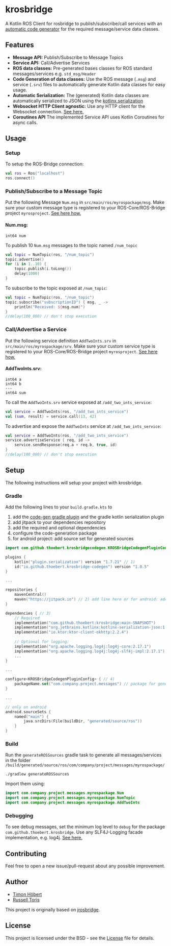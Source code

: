# krosbridge

A Kotlin ROS Client for rosbridge to publish/subscribe/call services with an [automatic code generator](https://github.com/thoebert/krosbridge-codegen) for the required message/service data classes. 

## Features

* **Message API:** Publish/Subscribe to Message Topics
* **Service API:** Call/Advertise Services
* **ROS data classes:** Pre-generated bases classes for ROS standard messages/services e.g. `std_msg/Header`
* **Code Generation of data classes:** Use the ROS message (`.msg`) and service (`.srv`) files to automatically generate Kotlin data classes for easy usage. 
* **Automatic Serialization:** The (generated) Kotlin data classes are automatically serialized to JSON using the [kotlinx.serialization](https://github.com/Kotlin/kotlinx.serialization)
* **Websocket HTTP Client agnostic:** Use any HTTP client for the Websocket connection. [See here.](https://ktor.io/docs/http-client-engines.html)
* **Coroutines API** The implemented Service API uses Kotlin Coroutines for async calls.

## Usage

### Setup

To setup the ROS-Bridge connection:

```kotlin
val ros = Ros("localhost")
ros.connect()
```

### Publish/Subscribe to a Message Topic

Put the following Message `Num.msg` in `src/main/ros/myrospackage/msg`. 
Make sure your custom message type is registered to your ROS-Core/ROS-Bridge project `myrosproject`. [See here how.](http://wiki.ros.org/ROS/Tutorials/CreatingMsgAndSrv)

#### Num.msg:
```
int64 num
```

To publish 10 `Num.msg` messages to the topic named `/num_topic` 

```kotlin
val topic = NumTopic(ros, "/num_topic")
topic.advertise()
for (i in 1..10) {
    topic.publish(i.toLong())
    delay(1000)
}
```

To subscribe to the topic exposed at `/num_topic`:

```kotlin
val topic = NumTopic(ros, "/num_topic")
topic.subscribe("subscriptionID") { msg, _ ->
    println("Received: ${msg.num}")
}
//delay(100_000) // don't stop execution
```

### Call/Advertise a Service

Put the following service definition `AddTwoInts.srv` in `src/main/ros/myrospackage/srv`. Make sure your custom service type is registered to your ROS-Core/ROS-Bridge project `myrosproject`. [See here how.](http://wiki.ros.org/ROS/Tutorials/CreatingMsgAndSrv)

#### AddTwoInts.srv:
```
int64 a
int64 b
---
int64 sum
```

To call the `AddTwoInts.srv` service exposed at `/add_two_ints_service`:

```kotlin
val service = AddTwoInts(ros, "/add_two_ints_service")
val (sum, result) = service.call(13, 42)
```

To advertise and expose the `AddTwoInts` service at `/add_two_ints_service`:

```kotlin
val service = AddTwoInts(ros, "/add_two_ints_service")
service.advertiseService { req, id ->
    service.sendResponse(req.a + req.b, true, id)
}
//delay(100_000) // don't stop execution
```

## Setup

The following instructions will setup your project with krosbridge.

### Gradle

Add the following lines to your `build.gradle.kts` to 
1) add the [code-gen gradle plugin](https://github.com/thoebert/krosbridge-codegen) and the gradle kotlin serialization plugin
2) add jitpack to your dependencies repository
3) add the required and optional dependencies
4) configure the code-generation package
5) for android project: add source set for generated sources

```kotlin
import com.github.thoebert.krosbridgecodegen.KROSBridgeCodegenPluginConfig

plugins {
    kotlin("plugin.serialization") version "1.7.21" // 1)
    id("io.github.thoebert.krosbridge-codegen") version "1.0.5"
}

...

repositories {
    mavenCentral()
    maven("https://jitpack.io") // 2) add line here or for android: add in settings.gradle.kts to dependencyResolutionManagement.repositories
}

dependencies { // 3)
    // Required
    implementation("com.github.thoebert:krosbridge:main-SNAPSHOT")
    implementation("org.jetbrains.kotlinx:kotlinx-serialization-json:1.5.0")
    implementation("io.ktor:ktor-client-okhttp:2.2.4")
    
    // Optional for logging: 
    implementation("org.apache.logging.log4j:log4j-core:2.17.1")
    implementation("org.apache.logging.log4j:log4j-slf4j-impl:2.17.1")
    ...
}

...

configure<KROSBridgeCodegenPluginConfig> { // 4)
    packageName.set("com.company.project.messages") // package for generated data classes
}

...

// only on android
android.sourceSets {
    named("main") {
        java.srcDirs(File(buildDir, "generated/source/ros"))
    }
}
```

### Build

Run the `generateROSSources` gradle task to generate all messages/services in the folder `/build/generated/source/ros/com/company/project/messages/myrospackage/` 
```shell
./gradlew generateROSSources
```

Import them using:

```kotlin
import com.company.project.messages.myrospackage.Num
import com.company.project.messages.myrospackage.NumTopic
import com.company.project.messages.myrospackage.AddTwoInts
```

### Debugging

To see debug messages, set the minimum log level to `debug` for the package `com.github.thoebert.krosbridge`.
Use any SLF4J-Logging facade implementation, e.g. log4j. [See here.](https://www.slf4j.org/manual.html#swapping)

## Contributing

Feel free to open a new issue/pull-request about any possible improvement.

## Author

* [Timon Höbert](https://github.com/thoebert)
* [Russell Toris](https://github.com/rctoris)

This project is originally based on [jrosbridge](https://github.com/rctoris/jrosbridge).

## License

This project is licensed under the BSD - see the [License](License) file for details.
